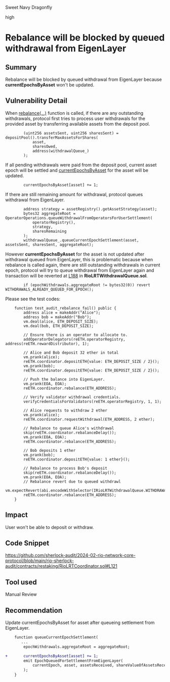 Sweet Navy Dragonfly

high

# Rebalance will be blocked by queued withdrawal from EigenLayer

## Summary
Rebalance will be blocked by queued withdrawal from EigenLayer because **currentEpochsByAsset** won't  be updated.

## Vulnerability Detail
When [rebalance(...)](https://github.com/sherlock-audit/2024-02-rio-network-core-protocol/blob/main/rio-sherlock-audit/contracts/restaking/RioLRTCoordinator.sol#L121) function is called, if there are any outstanding withdrawals, protocol first tries to process user withdrawals for the provided asset by transferring available assets from the deposit pool.
```solidity
        (uint256 assetsSent, uint256 sharesSent) = depositPool().transferMaxAssetsForShares(
            asset,
            sharesOwed,
            address(withdrawalQueue_)
        );
```
If all pending withdrawals were paid from the deposit pool, current asset epoch will be settled and [currentEpochsByAsset](https://github.com/sherlock-audit/2024-02-rio-network-core-protocol/blob/main/rio-sherlock-audit/contracts/restaking/RioLRTWithdrawalQueue.sol#L26) for the asset will be updated.
```solidity
        currentEpochsByAsset[asset] += 1;
```
If there are still remaining amount for withdrawal, protocol queues withdrawal from EigenLayer.
```solidity
        address strategy = assetRegistry().getAssetStrategy(asset);
        bytes32 aggregateRoot = OperatorOperations.queueWithdrawalFromOperatorsForUserSettlement(
            operatorRegistry(),
            strategy,
            sharesRemaining
        );
        withdrawalQueue_.queueCurrentEpochSettlement(asset, assetsSent, sharesSent, aggregateRoot);
```
However **currentEpochsByAsset** for the asset is not updated after withdrawal queued from EigenLayer, this is problematic because when rebalance is called again, there are still outstanding withdrawals in current epoch, protocol will try to queue withdrawal from EigenLayer again and transaction will be reverted at [L188](https://github.com/sherlock-audit/2024-02-rio-network-core-protocol/blob/main/rio-sherlock-audit/contracts/restaking/RioLRTWithdrawalQueue.sol#L188) in **RioLRTWithdrawalQueue.sol**.
```solidity
        if (epochWithdrawals.aggregateRoot != bytes32(0)) revert WITHDRAWALS_ALREADY_QUEUED_FOR_EPOCH();
```
Please see the test codes:
```solidity
    function test_audit_rebalance_fail() public {
        address alice = makeAddr("Alice");
        address bob = makeAddr("Bob");
        vm.deal(alice, ETH_DEPOSIT_SIZE);
        vm.deal(bob, ETH_DEPOSIT_SIZE);

        // Ensure there is an operator to allocate to.
        addOperatorDelegators(reETH.operatorRegistry, address(reETH.rewardDistributor), 1);

        // Alice and Bob deposit 32 ether in total
        vm.prank(alice);
        reETH.coordinator.depositETH{value: ETH_DEPOSIT_SIZE / 2}();
        vm.prank(bob);
        reETH.coordinator.depositETH{value: ETH_DEPOSIT_SIZE / 2}();

        // Push the balance into EigenLayer.
        vm.prank(EOA, EOA);
        reETH.coordinator.rebalance(ETH_ADDRESS);

        // Verify validator withdrawal credentials.
        verifyCredentialsForValidators(reETH.operatorRegistry, 1, 1);

        // Alice requests to withdraw 2 ether
        vm.prank(alice);
        reETH.coordinator.requestWithdrawal(ETH_ADDRESS, 2 ether);

        // Rebalance to queue Alice's withdrawal
        skip(reETH.coordinator.rebalanceDelay());
        vm.prank(EOA, EOA);
        reETH.coordinator.rebalance(ETH_ADDRESS);

        // Bob deposits 1 ether
        vm.prank(bob);
        reETH.coordinator.depositETH{value: 1 ether}();

        // Rebalance to process Bob's deposit
        skip(reETH.coordinator.rebalanceDelay());
        vm.prank(EOA, EOA);
        // Rebalance revert due to queued withdrawl
        vm.expectRevert(abi.encodeWithSelector(IRioLRTWithdrawalQueue.WITHDRAWALS_ALREADY_QUEUED_FOR_EPOCH.selector));
        reETH.coordinator.rebalance(ETH_ADDRESS);
    }
```

## Impact
User won't be able to deposit or withdraw.

## Code Snippet
https://github.com/sherlock-audit/2024-02-rio-network-core-protocol/blob/main/rio-sherlock-audit/contracts/restaking/RioLRTCoordinator.sol#L121

## Tool used
Manual Review

## Recommendation
Update currentEpochsByAsset for asset after queueing settlement from EigenLayer.
```diff
    function queueCurrentEpochSettlement(
       ...
        epochWithdrawals.aggregateRoot = aggregateRoot;

+       currentEpochsByAsset[asset] += 1;
        emit EpochQueuedForSettlementFromEigenLayer(
            currentEpoch, asset, assetsReceived, shareValueOfAssetsReceived, restakingTokensToBurn, aggregateRoot
        );
    }
```